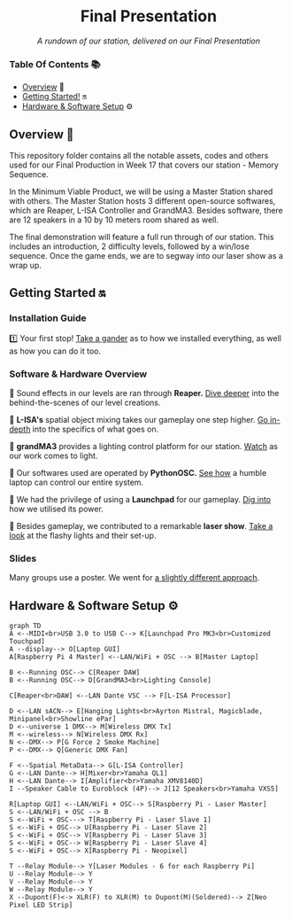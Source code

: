 <h1 align="center">
  Final Presentation
</h1>

<p align="center">
  <i align="center">A rundown of our station, delivered on our Final Presentation
  </i>
</p>

### Table Of Contents 📚

- [Overview](#overview) 📃
- [Getting Started!](#getting-started) 🔛
- [Hardware & Software Setup](#setup) ⚙️

## <a id="overview"> Overview 📃</a>
This repository folder contains all the notable assets, codes and others used for our Final Production in Week 17 that covers our station - Memory Sequence.

In the Minimum Viable Product, we will be using a Master Station shared with others. The Master Station hosts 3 different open-source softwares, which are Reaper, L-ISA Controller and GrandMA3. Besides software, there are 12 speakers in a 10 by 10 meters room shared as well.

The final demonstration will feature a full run through of our station. This includes an introduction, 2 difficulty levels, followed by a win/lose sequence. Once the game ends, we are to segway into our laser show as a wrap up. 


## <a id="getting-started"> Getting Started 🔛</a>
### Installation Guide

1️⃣ Your first stop! [Take a gander](https://github.com/uselesskcid/EGL314-Project-S.O.N.I.C-Team-C-POC/blob/main/Final_Presentation/Documentation/Installation_Guide.md) as to how we installed everything, as well as how you can do it too.

### Software & Hardware Overview

🔳 Sound effects in our levels are ran through <b>Reaper.</b> [Dive deeper](https://github.com/uselesskcid/EGL314-Project-S.O.N.I.C-Team-C-POC/blob/main/Final_Presentation/Reaper_DAW/Reaper.md) into the behind-the-scenes of our level creations.

🔳 <b>L-ISA's</b> spatial object mixing takes our gameplay one step higher. [Go in-depth](https://github.com/uselesskcid/EGL314-Project-S.O.N.I.C-Team-C-POC/blob/main/Final_Presentation/L-ISA_Controller/L-ISA.md) into the specifics of what goes on.

🔳 <b>grandMA3</b> provides a lighting control platform for our station. [Watch]((https://github.com/uselesskcid/EGL314-Project-S.O.N.I.C-Team-C-POC/blob/main/Final_Presentation/GrandMA3/grandma3.md)) as our work comes to light.

🔳 Our softwares used are operated by <b>PythonOSC.</b> [See how](https://github.com/uselesskcid/EGL314-Project-S.O.N.I.C-Team-C-POC/blob/main/Final_Presentation/OSC/OSC.md) a humble laptop can control our entire system.

🔳 We had the privilege of using a <b>Launchpad</b> for our gameplay. [Dig into](https://github.com/uselesskcid/EGL314-Project-S.O.N.I.C-Team-C-POC/blob/main/Final_Presentation/Launchpad_(Ninja_Pulse)/Launchpad.md) how we utilised its power.

🔳 Besides gameplay, we contributed to a remarkable <b>laser show</b>. [Take a look](https://github.com/uselesskcid/EGL314-Project-S.O.N.I.C-Team-C-POC/blob/main/Final_Presentation/Laser_Sequence/Laser.md) at the flashy lights and their set-up.

### Slides
Many groups use a poster. We went for [a slightly different approach](https://github.com/uselesskcid/EGL314-Project-S.O.N.I.C-Team-C-POC/blob/main/Final_Presentation/Slides).

## <a id="setup"> Hardware & Software Setup ⚙️</a>
```mermaid
graph TD
A <--MIDI<br>USB 3.0 to USB C--> K[Launchpad Pro MK3<br>Customized Touchpad] 
A --display--> O[Laptop GUI]
A[Raspberry Pi 4 Master] <--LAN/WiFi + OSC --> B[Master Laptop]

B <--Running OSC--> C[Reaper DAW]
B <--Running OSC--> D[GrandMA3<br>Lighting Console]

C[Reaper<br>DAW] <--LAN Dante VSC --> F[L-ISA Processor]

D <--LAN sACN--> E[Hanging Lights<br>Ayrton Mistral, Magicblade, Minipanel<br>Showline ePar]
D <--universe 1 DMX--> M[Wireless DMX Tx]
M <--wireless--> N[Wireless DMX Rx]
N <--DMX--> P[G Force 2 Smoke Machine]
P <--DMX--> Q[Generic DMX Fan]

F <--Spatial MetaData--> G[L-ISA Controller]
G <--LAN Dante--> H[Mixer<br>Yamaha QL1]
H <--LAN Dante--> I[Amplifier<br>Yamaha XMV8140D]
I --Speaker Cable to Euroblock (4P)--> J[12 Speakers<br>Yamaha VXS5]

R[Laptop GUI] <--LAN/WiFi + OSC--> S[Raspberry Pi - Laser Master]
S <--LAN/WiFi + OSC --> B
S <--WiFi + OSC---> T[Raspberry Pi - Laser Slave 1]
S <--WiFi + OSC--> U[Raspberry Pi - Laser Slave 2]
S <--WiFi + OSC--> V[Raspberry Pi - Laser Slave 3]
S <--WiFi + OSC--> W[Raspberry Pi - Laser Slave 4]
S <--WiFi + OSC--> X[Raspberry Pi - Neopixel]

T --Relay Module--> Y[Laser Modules - 6 for each Raspberry Pi]
U --Relay Module--> Y
V --Relay Module--> Y
W --Relay Module--> Y
X --Dupont(F)<-> XLR(F) to XLR(M) to Dupont(M)(Soldered)--> Z[Neo Pixel LED Strip]
```